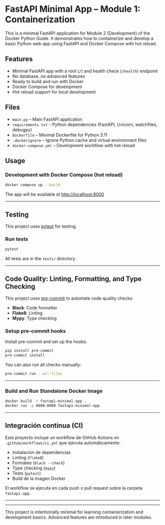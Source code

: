 # FastAPI Minimal App – Module 1: Containerization

This is a minimal FastAPI application for Module 2 (Development) of the Docker Python Guide. It demonstrates how to containerize and develop a basic Python web app using FastAPI and Docker Compose with hot reload.

## Features

- Minimal FastAPI app with a root (`/`) and health check (`/health`) endpoint
- No database, no advanced features
- Ready to build and run with Docker
- Docker Compose for development
- Hot reload support for local development

## Files

- `main.py` – Main FastAPI application
- `requirements.txt` – Python dependencies (FastAPI, Uvicorn, watchfiles, debugpy)
- `Dockerfile` – Minimal Dockerfile for Python 3.11
- `.dockerignore` – Ignore Python cache and virtual environment files
- `docker-compose.yml` – Development workflow with hot reload

## Usage

### Development with Docker Compose (hot reload)

```sh
docker compose up --build
```

The app will be available at [http://localhost:8000](http://localhost:8000)

---

## Testing

This project uses [pytest](https://docs.pytest.org/) for testing.

### Run tests

```sh
pytest
```

All tests are in the `tests/` directory.

---

## Code Quality: Linting, Formatting, and Type Checking

This project uses [pre-commit](https://pre-commit.com/) to automate code quality checks:

- **Black**: Code formatter
- **Flake8**: Linting
- **Mypy**: Type checking

### Setup pre-commit hooks

Install pre-commit and set up the hooks:

```sh
pip install pre-commit
pre-commit install
```

You can also run all checks manually:

```sh
pre-commit run --all-files
```

---

### Build and Run Standalone Docker Image

```sh
docker build -t fastapi-minimal-app .
docker run -p 8000:8000 fastapi-minimal-app
```

---

## Integración continua (CI)

Este proyecto incluye un workflow de GitHub Actions en `.github/workflows/ci.yml` que ejecuta automáticamente:
- Instalación de dependencias
- Linting (`flake8`)
- Formateo (`black --check`)
- Type checking (`mypy`)
- Tests (`pytest`)
- Build de la imagen Docker

El workflow se ejecuta en cada push o pull request sobre la carpeta `fastapi-app`.

---

---

This project is intentionally minimal for learning containerization and development basics. Advanced features are introduced in later modules.
